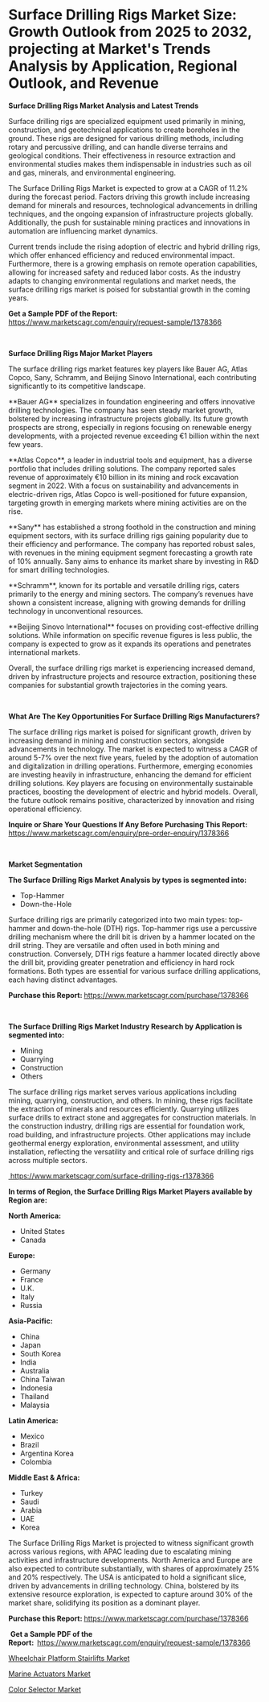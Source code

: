 <p><h1>Surface Drilling Rigs Market Size: Growth Outlook from 2025 to 2032, projecting at Market's Trends Analysis by Application, Regional Outlook, and Revenue</h1></p><p><strong>Surface Drilling Rigs Market Analysis and Latest Trends</strong></p>
<p><p>Surface drilling rigs are specialized equipment used primarily in mining, construction, and geotechnical applications to create boreholes in the ground. These rigs are designed for various drilling methods, including rotary and percussive drilling, and can handle diverse terrains and geological conditions. Their effectiveness in resource extraction and environmental studies makes them indispensable in industries such as oil and gas, minerals, and environmental engineering.</p><p>The Surface Drilling Rigs Market is expected to grow at a CAGR of 11.2% during the forecast period. Factors driving this growth include increasing demand for minerals and resources, technological advancements in drilling techniques, and the ongoing expansion of infrastructure projects globally. Additionally, the push for sustainable mining practices and innovations in automation are influencing market dynamics. </p><p>Current trends include the rising adoption of electric and hybrid drilling rigs, which offer enhanced efficiency and reduced environmental impact. Furthermore, there is a growing emphasis on remote operation capabilities, allowing for increased safety and reduced labor costs. As the industry adapts to changing environmental regulations and market needs, the surface drilling rigs market is poised for substantial growth in the coming years.</p></p>
<p><strong>Get a Sample PDF of the Report:&nbsp;</strong> <a href="https://www.marketscagr.com/enquiry/request-sample/1378366?utm_campaign=1869&utm_medium=2&utm_source=Github&utm_content=ia&utm_term=08042025&utm_id=surface-drilling-rigs">https://www.marketscagr.com/enquiry/request-sample/1378366</a></p>
<p>&nbsp;</p>
<p><strong>Surface Drilling Rigs Major Market Players</strong></p>
<p><p>The surface drilling rigs market features key players like Bauer AG, Atlas Copco, Sany, Schramm, and Beijing Sinovo International, each contributing significantly to its competitive landscape.</p><p>**Bauer AG** specializes in foundation engineering and offers innovative drilling technologies. The company has seen steady market growth, bolstered by increasing infrastructure projects globally. Its future growth prospects are strong, especially in regions focusing on renewable energy developments, with a projected revenue exceeding €1 billion within the next few years.</p><p>**Atlas Copco**, a leader in industrial tools and equipment, has a diverse portfolio that includes drilling solutions. The company reported sales revenue of approximately €10 billion in its mining and rock excavation segment in 2022. With a focus on sustainability and advancements in electric-driven rigs, Atlas Copco is well-positioned for future expansion, targeting growth in emerging markets where mining activities are on the rise.</p><p>**Sany** has established a strong foothold in the construction and mining equipment sectors, with its surface drilling rigs gaining popularity due to their efficiency and performance. The company has reported robust sales, with revenues in the mining equipment segment forecasting a growth rate of 10% annually. Sany aims to enhance its market share by investing in R&D for smart drilling technologies.</p><p>**Schramm**, known for its portable and versatile drilling rigs, caters primarily to the energy and mining sectors. The company’s revenues have shown a consistent increase, aligning with growing demands for drilling technology in unconventional resources.</p><p>**Beijing Sinovo International** focuses on providing cost-effective drilling solutions. While information on specific revenue figures is less public, the company is expected to grow as it expands its operations and penetrates international markets.</p><p>Overall, the surface drilling rigs market is experiencing increased demand, driven by infrastructure projects and resource extraction, positioning these companies for substantial growth trajectories in the coming years.</p></p>
<p>&nbsp;</p>
<p><strong>What Are The Key Opportunities For Surface Drilling Rigs Manufacturers?</strong></p>
<p><p>The surface drilling rigs market is poised for significant growth, driven by increasing demand in mining and construction sectors, alongside advancements in technology. The market is expected to witness a CAGR of around 5-7% over the next five years, fueled by the adoption of automation and digitalization in drilling operations. Furthermore, emerging economies are investing heavily in infrastructure, enhancing the demand for efficient drilling solutions. Key players are focusing on environmentally sustainable practices, boosting the development of electric and hybrid models. Overall, the future outlook remains positive, characterized by innovation and rising operational efficiency.</p></p>
<p><strong>Inquire or Share Your Questions If Any Before Purchasing This Report:</strong> <a href="https://www.marketscagr.com/enquiry/pre-order-enquiry/1378366?utm_campaign=1869&utm_medium=2&utm_source=Github&utm_content=ia&utm_term=08042025&utm_id=surface-drilling-rigs">https://www.marketscagr.com/enquiry/pre-order-enquiry/1378366</a></p>
<p>&nbsp;</p>
<p><strong>Market Segmentation</strong></p>
<p><strong>The Surface Drilling Rigs Market Analysis by types is segmented into:</strong></p>
<p><ul><li>Top-Hammer</li><li>Down-the-Hole</li></ul></p>
<p><p>Surface drilling rigs are primarily categorized into two main types: top-hammer and down-the-hole (DTH) rigs. Top-hammer rigs use a percussive drilling mechanism where the drill bit is driven by a hammer located on the drill string. They are versatile and often used in both mining and construction. Conversely, DTH rigs feature a hammer located directly above the drill bit, providing greater penetration and efficiency in hard rock formations. Both types are essential for various surface drilling applications, each having distinct advantages.</p></p>
<p><strong>Purchase this Report:&nbsp;</strong><a href="https://www.marketscagr.com/purchase/1378366?utm_campaign=1869&utm_medium=2&utm_source=Github&utm_content=ia&utm_term=08042025&utm_id=surface-drilling-rigs">https://www.marketscagr.com/purchase/1378366</a></p>
<p>&nbsp;</p>
<p><strong>The Surface Drilling Rigs Market Industry Research by Application is segmented into:</strong></p>
<p><ul><li>Mining</li><li>Quarrying</li><li>Construction</li><li>Others</li></ul></p>
<p><p>The surface drilling rigs market serves various applications including mining, quarrying, construction, and others. In mining, these rigs facilitate the extraction of minerals and resources efficiently. Quarrying utilizes surface drills to extract stone and aggregates for construction materials. In the construction industry, drilling rigs are essential for foundation work, road building, and infrastructure projects. Other applications may include geothermal energy exploration, environmental assessment, and utility installation, reflecting the versatility and critical role of surface drilling rigs across multiple sectors.</p></p>
<p><a href="https://www.marketscagr.com/surface-drilling-rigs-r1378366?utm_campaign=1869&utm_medium=2&utm_source=Github&utm_content=ia&utm_term=08042025&utm_id=surface-drilling-rigs">&nbsp;https://www.marketscagr.com/surface-drilling-rigs-r1378366</a></p>
<p><strong>In terms of Region, the Surface Drilling Rigs Market Players available by Region are:</strong></p>
<p>
    <p> <strong> North America: </strong>
        <ul>
            <li>United States</li>
            <li>Canada</li>
        </ul>
        </p> 
    <p> <strong> Europe: </strong>
        <ul>
            <li>Germany</li>
            <li>France</li>
            <li>U.K.</li>
            <li>Italy</li>
            <li>Russia</li>
        </ul>
        </p> 
    <p> <strong> Asia-Pacific: </strong>
        <ul>
            <li>China</li>
            <li>Japan</li>
            <li>South Korea</li>
            <li>India</li>
            <li>Australia</li>
            <li>China Taiwan</li>
            <li>Indonesia</li>
            <li>Thailand</li>
            <li>Malaysia</li>
        </ul>
        </p> 
    <p> <strong> Latin America: </strong>
        <ul>
            <li>Mexico</li>
            <li>Brazil</li>
            <li>Argentina Korea</li>
            <li>Colombia</li>
        </ul>
        </p> 
    <p> <strong> Middle East & Africa: </strong>
        <ul>
            <li>Turkey</li>
            <li>Saudi</li>
            <li>Arabia</li>
            <li>UAE</li>
            <li>Korea</li>
        </ul>
    </p>
    </p>
<p><p>The Surface Drilling Rigs Market is projected to witness significant growth across various regions, with APAC leading due to escalating mining activities and infrastructure developments. North America and Europe are also expected to contribute substantially, with shares of approximately 25% and 20% respectively. The USA is anticipated to hold a significant slice, driven by advancements in drilling technology. China, bolstered by its extensive resource exploration, is expected to capture around 30% of the market share, solidifying its position as a dominant player.</p></p>
<p><strong>Purchase this Report: </strong><a href="https://www.marketscagr.com/purchase/1378366?utm_campaign=1869&utm_medium=2&utm_source=Github&utm_content=ia&utm_term=08042025&utm_id=surface-drilling-rigs">https://www.marketscagr.com/purchase/1378366</a></p>
<p>&nbsp;<strong>Get a Sample PDF of the Report:&nbsp;&nbsp;</strong><a href="https://www.marketscagr.com/enquiry/request-sample/1378366?utm_campaign=1869&utm_medium=2&utm_source=Github&utm_content=ia&utm_term=08042025&utm_id=surface-drilling-rigs">https://www.marketscagr.com/enquiry/request-sample/1378366</a></p>
<p><strong></strong></p>
<p><p><a href="https://github.com/CliffMedina6/Market-Research-Report-List-7/blob/main/wheelchair-platform-stairlifts-market.md?utm_campaign=1869&utm_medium=2&utm_source=Github&utm_content=ia&utm_term=08042025&utm_id=surface-drilling-rigs">Wheelchair Platform Stairlifts Market</a></p><p><a href="https://github.com/provorikovar/Market-Research-Report-List-7/blob/main/marine-actuators-market.md?utm_campaign=1869&utm_medium=2&utm_source=Github&utm_content=ia&utm_term=08042025&utm_id=surface-drilling-rigs">Marine Actuators Market</a></p><p><a href="https://github.com/ekerswenzlb0/Market-Research-Report-List-1/blob/main/color-selector-market.md?utm_campaign=1869&utm_medium=2&utm_source=Github&utm_content=ia&utm_term=08042025&utm_id=surface-drilling-rigs">Color Selector Market</a></p></p>